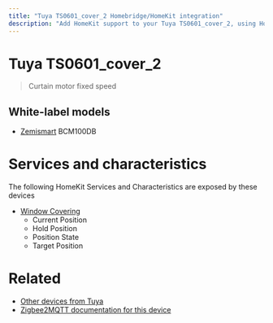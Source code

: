 ```yaml
---
title: "Tuya TS0601_cover_2 Homebridge/HomeKit integration"
description: "Add HomeKit support to your Tuya TS0601_cover_2, using Homebridge, Zigbee2MQTT and homebridge-z2m."
---
```

<!---
This file has been GENERATED using src/docgen/docgen.ts
DO NOT EDIT THIS FILE MANUALLY!
-->
# Tuya TS0601_cover_2
> Curtain motor fixed speed


## White-label models
* [Zemismart](../index.md#zemismart) BCM100DB

# Services and characteristics
The following HomeKit Services and Characteristics are exposed by
these devices

* [Window Covering](../../cover.md)
  * Current Position
  * Hold Position
  * Position State
  * Target Position


# Related
* [Other devices from Tuya](../index.md#tuya)
* [Zigbee2MQTT documentation for this device](https://www.zigbee2mqtt.io/devices/TS0601_cover_2.html)